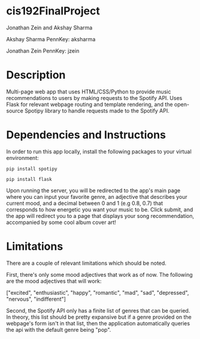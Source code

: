 # cis192FinalProject
Jonathan Zein and Akshay Sharma

Akshay Sharma PennKey: aksharma

Jonathan Zein PennKey: jzein

# Description
Multi-page web app that uses HTML/CSS/Python to provide music recommendations to users by making requests to the Spotify API. Uses Flask for relevant webpage routing and template rendering, and the open-source Spotipy library to handle requests made to the Spotify API. 

# Dependencies and Instructions
In order to run this app locally, install the following packages to your virtual environment:

``` pip install spotipy ```

``` pip install flask ```


Upon running the server, you will be redirected to the app's main page where you can input your favorite genre, 
an adjective that describes your current mood, and a decimal between 0 and 1 (e.g 0.8, 0.7) that corresponds to how energetic you want your music to be. 
Click submit, and the app will redirect you to a page that displays your song recommendation, accompanied by some cool album cover art!


# Limitations
There are a couple of relevant limitations which should be noted. 

First, there's only some mood adjectives that work as of now. The following are the mood adjectives that will work:

["excited", "enthusiastic", "happy", "romantic", "mad", "sad", "depressed", "nervous", "indifferent"]


Second, the Spotify API only has a finite list of genres that can be queried. In theory, this list should be pretty 
expansive but if a genre provided on the webpage's form isn't in that list, then the application automatically 
queries the api with the default genre being "pop".




